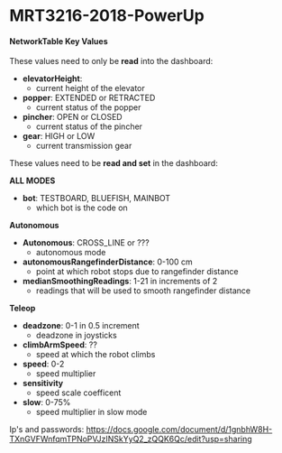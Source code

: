 # MRT3216-2018-PowerUp

#### **NetworkTable Key Values**
These values need to only be **read** into the dashboard:  
- **elevatorHeight**: 
  - current height of the elevator
- **popper**: EXTENDED or RETRACTED
  - current status of the popper
- **pincher**: OPEN or CLOSED
  - current status of the pincher
- **gear**: HIGH or LOW
  - current transmission gear

These values need to be **read and set** in the dashboard:<br>

**ALL MODES**
- **bot**: TESTBOARD, BLUEFISH, MAINBOT
  - which bot is the code on
  
**Autonomous**
- **Autonomous**: CROSS_LINE or ???  
  - autonomous mode
- **autonomousRangefinderDistance**: 0-100 cm  
  - point at which robot stops due to rangefinder distance
- **medianSmoothingReadings**: 1-21 in increments of 2  
  - readings that will be used to smooth rangefinder distance 
  
**Teleop**
- **deadzone**: 0-1 in 0.5 increment  
  - deadzone in joysticks     
- **climbArmSpeed**: ??
  - speed at which the robot climbs
- **speed**: 0-2  
  - speed multiplier  
- **sensitivity**  
  - speed scale coefficent  
- **slow**: 0-75%  
  - speed multiplier in slow mode 


Ip's and passwords: https://docs.google.com/document/d/1gnbhW8H-TXnGVFWnfqmTPNoPVJzINSkYyQ2_zQQK6Qc/edit?usp=sharing
